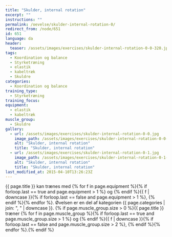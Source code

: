 ```yaml
---
title: "Skulder, internal rotation"
excerpt: ""
instructions: ""
permalink: /oevelse/skulder-internal-rotation-0/
redirect_from: /node/651
id: 651
language: da
header:
  teaser: /assets/images/exercises/skulder-internal-rotation-0-0-320.jpg
tags:
  - Koordination og balance
  - Styrketræning
  - elastik
  - kabeltræk
  - Skuldre
categories:
  - Koordination og balance
training_type:
  - Styrketræning
training_focus:
equipment:
  - elastik
  - kabeltræk
muscle_group:
  - Skuldre
gallery:
  - url: /assets/images/exercises/skulder-internal-rotation-0-0.jpg
    image_path: /assets/images/exercises/skulder-internal-rotation-0-0-320.jpg
    alt: "Skulder, internal rotation"
    title: "Skulder, internal rotation"
  - url: /assets/images/exercises/skulder-internal-rotation-0-1.jpg
    image_path: /assets/images/exercises/skulder-internal-rotation-0-1-320.jpg
    alt: "Skulder, internal rotation"
    title: "Skulder, internal rotation"
last_modified_at: 2015-04-10T13:26:23Z
---
```

{{ page.title }} kan trænes med {% for f in page.equipment %}{% if forloop.last == true and page.equipment > 1 %} og {% endif %}{{ f | downcase  }}{% if forloop.last == false and page.equipment > 1 %}, {% endif %}{% endfor %}. Øvelsen er en del af kategorien {{ page.categories | join: ", " | downcase }}. {% if page.muscle_group.size > 0 %}{{ page.title }} træner {% for f in page.muscle_group %}{% if forloop.last == true and page.muscle_group.size > 1 %} og {% endif %}{{ f | downcase }}{% if forloop.last == false and page.muscle_group.size > 2 %}, {% endif %}{% endfor %}.{% endif %}
